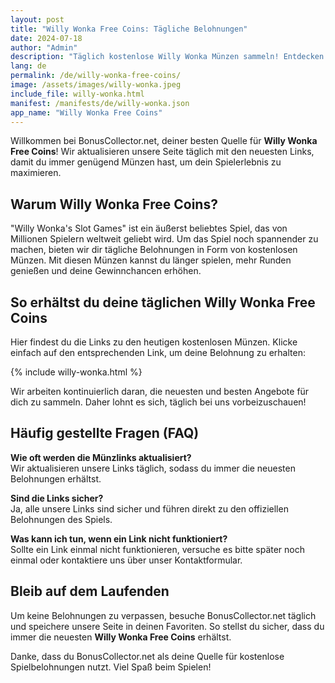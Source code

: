 ```yaml
---
layout: post
title: "Willy Wonka Free Coins: Tägliche Belohnungen"
date: 2024-07-18
author: "Admin"
description: "Täglich kostenlose Willy Wonka Münzen sammeln! Entdecken Sie aktuelle Links für zynga Willy Wonka Free Coins und genießen Sie kostenlose Boni. Jetzt gratis Coins sichern!"
lang: de
permalink: /de/willy-wonka-free-coins/
image: /assets/images/willy-wonka.jpeg
include_file: willy-wonka.html
manifest: /manifests/de/willy-wonka.json
app_name: "Willy Wonka Free Coins"
---
```


Willkommen bei BonusCollector.net, deiner besten Quelle für **Willy Wonka Free Coins**! Wir aktualisieren unsere Seite täglich mit den neuesten Links, damit du immer genügend Münzen hast, um dein Spielerlebnis zu maximieren.

## Warum Willy Wonka Free Coins?

"Willy Wonka's Slot Games" ist ein äußerst beliebtes Spiel, das von Millionen Spielern weltweit geliebt wird. Um das Spiel noch spannender zu machen, bieten wir dir tägliche Belohnungen in Form von kostenlosen Münzen. Mit diesen Münzen kannst du länger spielen, mehr Runden genießen und deine Gewinnchancen erhöhen.

## So erhältst du deine täglichen Willy Wonka Free Coins

Hier findest du die Links zu den heutigen kostenlosen Münzen. Klicke einfach auf den entsprechenden Link, um deine Belohnung zu erhalten:

{% include willy-wonka.html %}

Wir arbeiten kontinuierlich daran, die neuesten und besten Angebote für dich zu sammeln. Daher lohnt es sich, täglich bei uns vorbeizuschauen!

## Häufig gestellte Fragen (FAQ)

**Wie oft werden die Münzlinks aktualisiert?**  
Wir aktualisieren unsere Links täglich, sodass du immer die neuesten Belohnungen erhältst.

**Sind die Links sicher?**  
Ja, alle unsere Links sind sicher und führen direkt zu den offiziellen Belohnungen des Spiels.

**Was kann ich tun, wenn ein Link nicht funktioniert?**  
Sollte ein Link einmal nicht funktionieren, versuche es bitte später noch einmal oder kontaktiere uns über unser Kontaktformular.

## Bleib auf dem Laufenden

Um keine Belohnungen zu verpassen, besuche BonusCollector.net täglich und speichere unsere Seite in deinen Favoriten. So stellst du sicher, dass du immer die neuesten **Willy Wonka Free Coins** erhältst.

Danke, dass du BonusCollector.net als deine Quelle für kostenlose Spielbelohnungen nutzt. Viel Spaß beim Spielen!